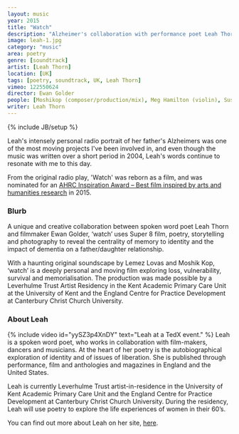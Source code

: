 ```yaml
---
layout: music
year: 2015
title: "Watch"
description: "Alzheimer's collaboration with performance poet Leah Thorn"
image: leah-1.jpg
category: "music"
area: poetry
genre: [soundtrack]
artist: [Leah Thorn]
location: [UK]
tags: [poetry, soundtrack, UK, Leah Thorn]
vimeo: 122550624
director: Ewan Golder
people: [Moshikop (composer/production/mix), Meg Hamilton (violin), Susie Evans (clarinet), Jim Marcovitch (accordion)]
writer: Leah Thorn
---
```

{% include JB/setup %}

Leah's intensely personal radio portrait of her father's Alzheimers was one of the most moving projects I've been involved in, and even though the music was written over a short period in 2004, Leah's words continue to resonate with me to this day.

From the original radio play, 'Watch' was reborn as a film, and was nominated for an <a href="http://www.ahrc.ac.uk/newsevents/news/rifaceremony/">AHRC Inspiration Award – Best film inspired by arts and humanities research</a> in 2015.

<h3>Blurb</h3>
A unique and creative collaboration between spoken word poet Leah Thorn and filmmaker Ewan Golder, ‘watch’ uses Super 8 film, poetry, storytelling and photography to reveal the centrality of memory to identity and the impact of dementia on a father/daughter relationship.

With a haunting original soundscape by Lemez Lovas and Moshik Kop, ‘watch’ is a deeply personal and moving film exploring loss, vulnerability, survival and memorialisation.
The production was made possible by a Leverhulme Trust Artist Residency in the Kent Academic Primary Care Unit at the University of Kent and the England Centre for Practice Development at Canterbury Christ Church University. 


<h3>About Leah</h3>
{% include video id="yySZ3p4XnDY" text="Leah at a TedX event." %}
Leah is a spoken word poet, who works in collaboration with film-makers, dancers and musicians. At the heart of her poetry is the autobiographical exploration of identity and of issues of liberation. She is published through performance, film and anthologies and magazines in England and the United States.

Leah is currently Leverhulme Trust artist-in-residence in the University of Kent Academic Primary Care Unit and the England Centre for Practice Development at Canterbury Christ Church University. During the residency, Leah will use poetry to explore the life experiences of women in their 60’s.

You can find out more about Leah on her site, <a href="http://www.leahthorn.com">here</a>.



